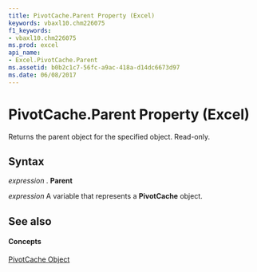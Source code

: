 ```yaml
---
title: PivotCache.Parent Property (Excel)
keywords: vbaxl10.chm226075
f1_keywords:
- vbaxl10.chm226075
ms.prod: excel
api_name:
- Excel.PivotCache.Parent
ms.assetid: b0b2c1c7-56fc-a9ac-418a-d14dc6673d97
ms.date: 06/08/2017
---
```



# PivotCache.Parent Property (Excel)

Returns the parent object for the specified object. Read-only.


## Syntax

 _expression_ . **Parent**

 _expression_ A variable that represents a **PivotCache** object.


## See also


#### Concepts


[PivotCache Object](Excel.PivotCache.md)

